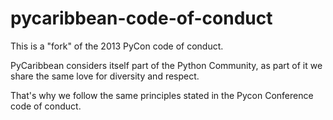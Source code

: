 pycaribbean-code-of-conduct
=====================

This is a "fork" of the 2013 PyCon code of conduct. 

PyCaribbean considers itself part of the Python Community, as part of it we share the same love for diversity and respect.

That's why we follow the same principles stated in the Pycon Conference code of conduct.
